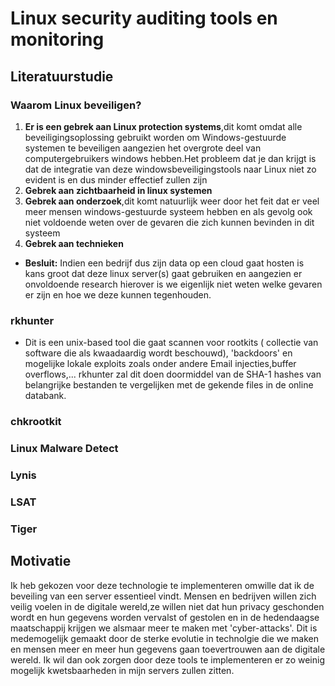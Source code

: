 # Linux security auditing tools en monitoring

## Literatuurstudie

### Waarom Linux beveiligen?
  1. **Er is een gebrek aan Linux protection systems**,dit komt omdat alle beveiligingsoplossing gebruikt worden om Windows-gestuurde systemen te beveiligen aangezien het overgrote deel van computergebruikers windows hebben.Het probleem dat je dan krijgt is dat de integratie van deze windowsbeveiligingstools naar Linux niet zo evident is en dus minder effectief zullen zijn 
  2. **Gebrek aan zichtbaarheid in linux systemen**
  3. **Gebrek aan onderzoek**,dit komt natuurlijk weer door het feit dat er veel meer mensen windows-gestuurde systeem hebben en als gevolg ook niet voldoende weten over de gevaren die zich kunnen bevinden in dit systeem
  4. **Gebrek aan technieken**
* **Besluit:** Indien een bedrijf dus zijn data op een cloud gaat hosten is kans groot dat deze linux server(s) gaat gebruiken en aangezien er onvoldoende research hierover is we eigenlijk niet weten welke gevaren er zijn en hoe we deze kunnen tegenhouden.
  
### rkhunter
  - Dit is een unix-based tool die gaat scannen voor rootkits ( collectie van software die als kwaadaardig wordt beschouwd), 'backdoors' en     mogelijke lokale exploits zoals onder andere Email injecties,buffer overflows,...
    rkhunter zal dit doen doormiddel van de SHA-1 hashes van belangrijke bestanden te vergelijken met de gekende files in de online   databank.
### chkrootkit
    
### Linux Malware Detect

### Lynis

### LSAT

### Tiger


## Motivatie
Ik heb gekozen voor deze technologie te implementeren omwille dat ik de beveiling van een server essentieel vindt.
Mensen en bedrijven willen zich veilig voelen in de digitale wereld,ze willen niet dat hun privacy geschonden wordt en hun gegevens worden vervalst of gestolen en in de hedendaagse maatschappij krijgen we alsmaar meer te maken met 'cyber-attacks'.
Dit is medemogelijk gemaakt door de sterke evolutie in technolgie die we maken en mensen meer en meer hun gegevens gaan toevertrouwen aan de digitale wereld.
Ik wil dan ook zorgen door deze tools te implementeren er zo weinig mogelijk kwetsbaarheden in mijn servers zullen zitten.
